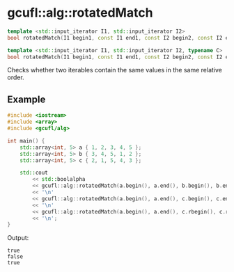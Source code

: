 # gcufl::alg::rotatedMatch
```cpp
template <std::input_iterator I1, std::input_iterator I2>
bool rotatedMatch(I1 begin1, const I1 end1, const I2 begin2, const I2 end2) noexcept;

template <std::input_iterator I1, std::input_iterator I2, typename C>
bool rotatedMatch(I1 begin1, const I1 end1, const I2 begin2, const I2 end2, const C& compare) noexcept;
```
Checks whether two iterables contain the same values in the same relative order.
## Example
```cpp
#include <iostream>
#include <array>
#include <gcufl/alg>

int main() {
	std::array<int, 5> a { 1, 2, 3, 4, 5 };
	std::array<int, 5> b { 3, 4, 5, 1, 2 };
	std::array<int, 5> c { 2, 1, 5, 4, 3 };

	std::cout
		<< std::boolalpha
		<< gcufl::alg::rotatedMatch(a.begin(), a.end(), b.begin(), b.end())
		<< '\n'
		<< gcufl::alg::rotatedMatch(a.begin(), a.end(), c.begin(), c.end())
		<< '\n'
		<< gcufl::alg::rotatedMatch(a.begin(), a.end(), c.rbegin(), c.rend())
		<< '\n';
}
```
Output:
```
true
false
true
```
